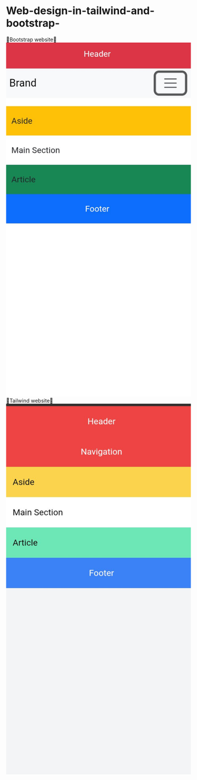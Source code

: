 # Web-design-in-tailwind-and-bootstrap-
🍇Bootstrap website🍇
![image alt](https://github.com/Charmaine-byte/Web-design-in-tailwind-and-bootstrap-/blob/6b8595ba72028ed1bc75c4a6b0c1fa8626c237cf/Screenshot_20250707-122245.jpg)
🍉Tailwind website🍉
![image alt](https://github.com/Charmaine-byte/Web-design-in-tailwind-and-bootstrap-/blob/a027a0ef374badd0f2a217b739fa3fdb53b143ae/Screenshot_20250707-123903.jpg)
